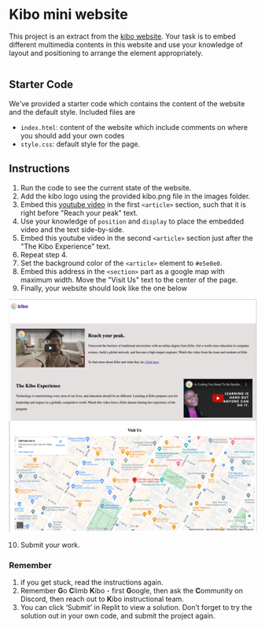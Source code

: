 # Kibo mini website

This project is an extract from the [kibo website](https://www.kibo.school). Your task is to embed different multimedia contents in this website and use your knowledge of layout and positioning to arrange the element appropriately.
```
```

## Starter Code
We've provided a starter code which contains the content of the website and the default style. Included files are
  - `index.html`: content of the website which include comments on where you should add your own codes
  - `style.css`: default style for the page.

## Instructions  

  1. Run the code to see the current state of the website.
  2. Add the kibo logo using the provided kibo.png file in the images folder.
  3. Embed this [youtube video](https://www.youtube.com/watch?v=RGjYCLen6os) in the first `<article>` section, such that it is right before "Reach your peak" text.
  4. Use your knowledge of `position` and `display` to place the embedded video and the text side-by-side.
  5. Embed this youtube video in the second `<article>` section just after the "The Kibo Experience" text.
  6. Repeat step 4.
  7. Set the background color of the `<article>` element to `#e5e0e0`.
  8. Embed this address in the `<section>` part as a google map with maximum width. Move the "Visit Us" text to the center of the page.
  9. Finally, your website should look like the one below


  ![Kibo mini website](images/kibo-mini-website.png)

  10. Submit your work.

### Remember

  1. if you get stuck, read the instructions again.
  2. Remember **G**o **C**limb **K**ibo - first **G**oogle, then ask the **C**ommunity on Discord, then reach out to **K**ibo instructional team.
  3. You can click ‘Submit’ in Replit to view a solution. Don’t forget to try the solution out in your own code, and submit the project again.


  
  
  